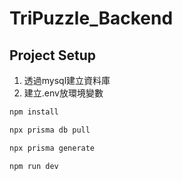 # TriPuzzle_Backend

## Project Setup

1. 透過mysql建立資料庫
2. 建立.env放環境變數


```sh
npm install
```

```sh
npx prisma db pull
```
```sh
npx prisma generate
```

```sh
npm run dev
```
